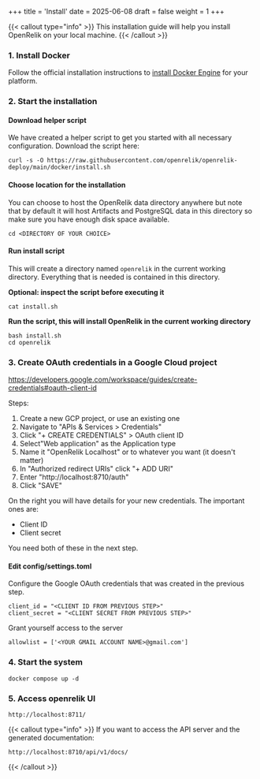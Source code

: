 +++
title = 'Install'
date = 2025-06-08
draft = false
weight = 1
+++

{{< callout type="info" >}}
This installation guide will help you install OpenRelik on your local machine.
{{< /callout >}}

### 1. Install Docker

Follow the official installation instructions to [install Docker Engine](https://docs.docker.com/engine/install/) for your platform.

### 2. Start the installation

#### Download helper script

We have created a helper script to get you started with all necessary configuration.
Download the script here:

```shell
curl -s -O https://raw.githubusercontent.com/openrelik/openrelik-deploy/main/docker/install.sh
```

#### Choose location for the installation

You can choose to host the OpenRelik data directory anywhere but note that by default it will host Artifacts and PostgreSQL data in this directory so make sure you have enough disk space available.

```shell
cd <DIRECTORY OF YOUR CHOICE>
```

#### Run install script

This will create a directory named `openrelik` in the current working directory. Everything that is needed is contained in this directory.

**Optional: inspect the script before executing it**

```shell
cat install.sh
```

**Run the script, this will install OpenRelik in the current working directory**

```shell
bash install.sh
cd openrelik
```

### 3. Create OAuth credentials in a Google Cloud project

https://developers.google.com/workspace/guides/create-credentials#oauth-client-id

Steps:

1. Create a new GCP project, or use an existing one
2. Navigate to "APIs & Services > Credentials"
3. Click "+ CREATE CREDENTIALS" > OAuth client ID
4. Select"Web application" as the Application type
5. Name it "OpenRelik Localhost" or to whatever you want (it doesn't matter)
6. In "Authorized redirect URIs" click "+ ADD URI"
7. Enter "http://localhost:8710/auth"
8. Click "SAVE"

On the right you will have details for your new credentials. The important ones are:

- Client ID
- Client secret

You need both of these in the next step.

#### Edit config/settings.toml

Configure the Google OAuth credentials that was created in the previous step.

```shell
client_id = "<CLIENT ID FROM PREVIOUS STEP>"
client_secret = "<CLIENT SECRET FROM PREVIOUS STEP>"
```

Grant yourself access to the server

```shell
allowlist = ['<YOUR GMAIL ACCOUNT NAME>@gmail.com']
```

### 4. Start the system

```shell
docker compose up -d
```

### 5. Access openrelik UI

```shell
http://localhost:8711/
```

{{< callout type="info" >}}
If you want to access the API server and the generated documentation:

```shell
http://localhost:8710/api/v1/docs/
```

{{< /callout >}}
